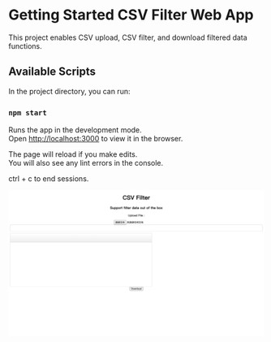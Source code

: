# Getting Started CSV Filter Web App

This project enables CSV upload, CSV filter, and download filtered data functions.

## Available Scripts

In the project directory, you can run:

### `npm start`

Runs the app in the development mode.\
Open [http://localhost:3000](http://localhost:3000) to view it in the browser.

The page will reload if you make edits.\
You will also see any lint errors in the console.

ctrl + c to end sessions.

![App Init](./img/screenshot1.png)
